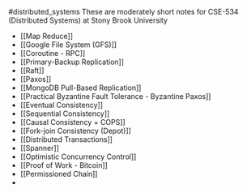 #distributed_systems
These are moderately short notes for CSE-534 (Distributed Systems) at Stony Brook University

- [[Map Reduce]]
- [[Google File System (GFS)]]
- [[Coroutine - RPC]]
- [[Primary-Backup Replication]]
- [[Raft]]
- [[Paxos]]
- [[MongoDB Pull-Based Replication]]
- [[Practical Byzantine Fault Tolerance - Byzantine Paxos]]
- [[Eventual Consistency]]
- [[Sequential Consistency]]
- [[Causal Consistency + COPS]]
- [[Fork-join Consistency (Depot)]]
- [[Distributed Transactions]]
- [[Spanner]] 
- [[Optimistic Concurrency Control]]
- [[Proof of Work - Bitcoin]]
- [[Permissioned Chain]]
- 